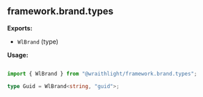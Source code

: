 ## framework.brand.types

**Exports:**
* `WlBrand` (type)

**Usage:**

```ts

import { WlBrand } from "@wraithlight/framework.brand.types";

type Guid = WlBrand<string, "guid">;

```